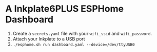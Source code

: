 # A Inkplate6PLUS ESPHome Dashboard

1. Create a `secrets.yaml` file with your `wifi_ssid` and `wifi_password`.
2. Attach your Inkplate to a USB port
3. `./esphome.sh run dashboard.yaml --device=/dev/ttyUSB0`
